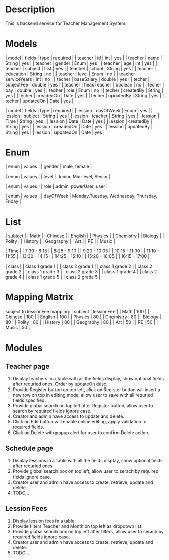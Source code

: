 # Description
This is backend service for Teacher Management System.

# Models
| model   | fields       | type         | required |
| teacher | id           | int          | yes      |
| teacher | name         | String       | yes      |
| teacher | gender       | Enum         | yes      |
| teacher | age          | int          | yes      |
| teacher | subject      | List<String> | yes      |
| teacher | school       | String       | yes      |
| teacher | education    | String       | no       |
| teacher | level        | Enum         | no       |
| teacher | serviceYears | int          | no       |
| techer  | baseSalary   | double       | yes      |
| techer  | subjectFee   | double       | yes      |
| teacher | headTeacher  | boolean      | no       |
| techer  | pay          | double       | yes      |
| techer  | role         | Enum         | no       |
| techer  | createdBy    | String       | yes      |
| techer  | creadedOn    | Date         | yes      |
| techer  | updatedBy    | String       | yes      |
| techer  | updatedOn    | Date         | yes      |


| model   | fields    | type   | required |
| lession | dayOfWeek | Enum   | yes      |
| lession | subject   | String | yes      |
| lession | teacher   | String | yes      |
| lession | Time      | String | yes      |
| lession | Date      | Date   | yes      |
| lession | createdBy | String | yes      |
| lession | creadedOn | Date   | yes      |
| lession | updatedBy | String | yes      |
| lession | updatedOn | Date   | yes      |

# Enum
| enum   | values       |
| gender | male, female |

| enum  | values                    |
| level | Junior, Mid-level, Senior |

| enum | values                 |
| role | admin, powerUser, user |

| enum      | values                                      |
| dayOfWeek | Monday,Tuesday, Wednesday, Thursday, Friday |

# List
| subject   |
| Math      |
| Chinese   |
| English   |
| Physics   |
| Chemistry |
| Biology   |
| Polity    |
| History   |
| Geography |
| Art       |
| PE        |
| Music     |

| Time          |
| 7:30 - 8:15   |
| 8:25 - 9:10   |
| 9:20 - 10:05  |
| 10:15 - 11:00 |
| 11:10 - 11:55 |
| 13:30 - 14:15 |
| 14:25 - 15:10 |
| 15:20 - 16:05 |
| 16:15 - 17:00 |


| class           |
| class 1 grade 1 |
| class 2 grade 1 |
| class 1 grade 2 |
| class 2 grade 2 |
| class 1 grade 3 |
| class 2 grade 3 |
| class 1 grade 4 |
| class 2 grade 4 |
| class 1 grade 5 |
| class 2 grade 5 |


# Mapping Matrix
subject to lessionFee mapping:
| subject   | lessionFee |
| Math      | 100        |
| Chinese   | 100        |
| English   | 100        |
| Physics   | 80         |
| Chemistry | 80         |
| Biology   | 80         |
| Polity    | 80         |
| History   | 80         |
| Geography | 80         |
| Art       | 50         |
| PE        | 50         |
| Music     | 50         |

# Modules

## Teacher page
1. Display teachers in a table with all the fields display, show optional fields after requried ones. Order by updateOn desc. 
2. Provide Register button on top left, click on Register button will insert a new row on top in editing mode, allow user to save with all requried fields specified. 
3. Provide global search on top left after Register button, allow user to search by required fields ignore case.
4. Creator and admin have access to update and delete.
5. Click on Edit button will enable online editing, apply validation to required fields.
6. Click on Delete with popup alert for user to confirm Delete action.  

## Schedule page
1. Display lessions in a table with all the fields display, show optional fields after requried ones. 
2. Provide global search box on top left, allow user to serach by required fields ignore case.
3. Creator user and admin have access to create, retrieve, update and delete.
4. TODO...

## Lession Fees
1. Display lession fees in a table.
2. Provide filters Teacher and Month on top left as dropdown list. 
3. Provide global search box on top left after filters, allow user to serach by required fields ignore case.
4. Creator user and admin have access to create, retrieve, update and delete.
5. TODO...



